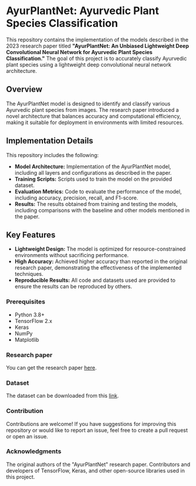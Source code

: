 # AyurPlantNet: Ayurvedic Plant Species Classification

This repository contains the implementation of the models described in the 2023 research paper titled **"AyurPlantNet: An Unbiased Lightweight Deep Convolutional Neural Network for Ayurvedic Plant Species Classification."** The goal of this project is to accurately classify Ayurvedic plant species using a lightweight deep convolutional neural network architecture.

## Overview

The AyurPlantNet model is designed to identify and classify various Ayurvedic plant species from images. The research paper introduced a novel architecture that balances accuracy and computational efficiency, making it suitable for deployment in environments with limited resources.

## Implementation Details

This repository includes the following:

- **Model Architecture:** Implementation of the AyurPlantNet model, including all layers and configurations as described in the paper.
- **Training Scripts:** Scripts used to train the model on the provided dataset.
- **Evaluation Metrics:** Code to evaluate the performance of the model, including accuracy, precision, recall, and F1-score.
- **Results:** The results obtained from training and testing the models, including comparisons with the baseline and other models mentioned in the paper.

## Key Features

- **Lightweight Design:** The model is optimized for resource-constrained environments without sacrificing performance.
- **High Accuracy:** Achieved higher accuracy than reported in the original research paper, demonstrating the effectiveness of the implemented techniques.
- **Reproducible Results:** All code and datasets used are provided to ensure the results can be reproduced by others.


### Prerequisites

- Python 3.8+
- TensorFlow 2.x
- Keras
- NumPy
- Matplotlib

### Research paper
You can get the research paper [here](https://www.sciencedirect.com/science/article/abs/pii/S2214786123000037).
### Dataset
The dataset can be downloaded from this [link](https://data.mendeley.com/datasets/748f8jkphb/3).
### Contribution

Contributions are welcome! If you have suggestions for improving this repository or would like to report an issue, feel free to create a pull request or open an issue.

### Acknowledgments
The original authors of the "AyurPlantNet" research paper.
Contributors and developers of TensorFlow, Keras, and other open-source libraries used in this project.